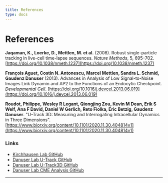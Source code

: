```yaml
---
title: References
type: docs
---
```


# References

**Jaqaman, K., Loerke, D., Mettlen, M. et al.** (2008). Robust single-particle tracking in live-cell time-lapse sequences. _Nature Methods_, 5, 695–702. [https://doi.org/10.1038/nmeth.1237](https://doi.org/10.1038/nmeth.1237)

**François Aguet, Costin N. Antonescu, Marcel Mettlen, Sandra L. Schmid, Gaudenz Danuser** (2013). Advances in Analysis of Low Signal-to-Noise Images Link Dynamin and AP2 to the Functions of an Endocytic Checkpoint. _Developmental Cell_. [https://doi.org/10.1016/j.devcel.2013.06.019](https://doi.org/10.1016/j.devcel.2013.06.019)

**Roudot, Philippe, Wesley R Legant, Qiongjing Zou, Kevin M Dean, Erik S Welf, Ana F David, Daniel W Gerlich, Reto Fiolka, Eric Betzig, Gaudenz Danuser**. "U-Track 3D: Measuring and Interrogating Intracellular Dynamics in Three Dimensions". [https://www.biorxiv.org/content/10.1101/2020.11.30.404814v1](https://www.biorxiv.org/content/10.1101/2020.11.30.404814v1)

### Links

- [Kirchhausen Lab GitHub](https://github.com/kirchhausenlab)
- [Danuser Lab U-Track GitHub](https://github.com/DanuserLab/u-track)
- [Danuser Lab U-Track3D GitHub](https://github.com/DanuserLab/u-track3D)
- [Danuser Lab CME Analysis GitHub](https://github.com/DanuserLab/cmeAnalysis)

---
